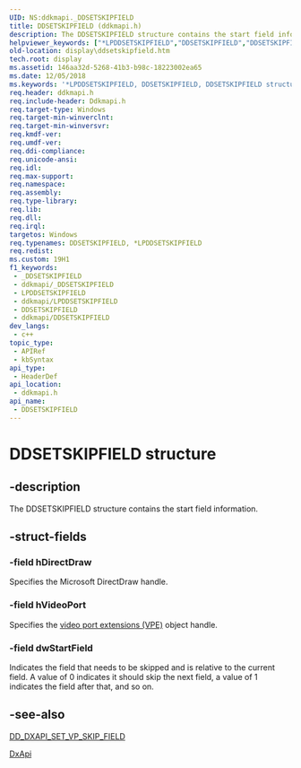 ```yaml
---
UID: NS:ddkmapi._DDSETSKIPFIELD
title: DDSETSKIPFIELD (ddkmapi.h)
description: The DDSETSKIPFIELD structure contains the start field information.
helpviewer_keywords: ["*LPDDSETSKIPFIELD","DDSETSKIPFIELD","DDSETSKIPFIELD structure [Display Devices]","LPDDSETSKIPFIELD","LPDDSETSKIPFIELD structure pointer [Display Devices]","ddkmapi/DDSETSKIPFIELD","ddkmapi/LPDDSETSKIPFIELD","ddstrcts_a0567a56-5d6e-4154-86ff-90463ed2c554.xml","display.ddsetskipfield"]
old-location: display\ddsetskipfield.htm
tech.root: display
ms.assetid: 146aa32d-5268-41b3-b98c-18223002ea65
ms.date: 12/05/2018
ms.keywords: '*LPDDSETSKIPFIELD, DDSETSKIPFIELD, DDSETSKIPFIELD structure [Display Devices], LPDDSETSKIPFIELD, LPDDSETSKIPFIELD structure pointer [Display Devices], ddkmapi/DDSETSKIPFIELD, ddkmapi/LPDDSETSKIPFIELD, ddstrcts_a0567a56-5d6e-4154-86ff-90463ed2c554.xml, display.ddsetskipfield'
req.header: ddkmapi.h
req.include-header: Ddkmapi.h
req.target-type: Windows
req.target-min-winverclnt: 
req.target-min-winversvr: 
req.kmdf-ver: 
req.umdf-ver: 
req.ddi-compliance: 
req.unicode-ansi: 
req.idl: 
req.max-support: 
req.namespace: 
req.assembly: 
req.type-library: 
req.lib: 
req.dll: 
req.irql: 
targetos: Windows
req.typenames: DDSETSKIPFIELD, *LPDDSETSKIPFIELD
req.redist: 
ms.custom: 19H1
f1_keywords:
 - _DDSETSKIPFIELD
 - ddkmapi/_DDSETSKIPFIELD
 - LPDDSETSKIPFIELD
 - ddkmapi/LPDDSETSKIPFIELD
 - DDSETSKIPFIELD
 - ddkmapi/DDSETSKIPFIELD
dev_langs:
 - c++
topic_type:
 - APIRef
 - kbSyntax
api_type:
 - HeaderDef
api_location:
 - ddkmapi.h
api_name:
 - DDSETSKIPFIELD
---
```


# DDSETSKIPFIELD structure


## -description

The DDSETSKIPFIELD structure contains the start field information.

## -struct-fields

### -field hDirectDraw

Specifies the Microsoft DirectDraw handle.

### -field hVideoPort

Specifies the <a href="/windows-hardware/drivers/">video port extensions (VPE)</a> object handle.

### -field dwStartField

Indicates the field that needs to be skipped and is relative to the current field. A value of 0 indicates it should skip the next field, a value of 1 indicates the field after that, and so on.

## -see-also

<a href="/previous-versions/windows/hardware/drivers/ff551510(v=vs.85)">DD_DXAPI_SET_VP_SKIP_FIELD</a>



<a href="/previous-versions/windows/drivers/display/nf-dxapi-dxapi">DxApi</a>
